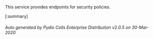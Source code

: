 






This service provides endpoints for security policies.

[:summary]

###### Auto generated by Pydio Cells Enterprise Distribution v2.0.5 on 30-Mar-2020
